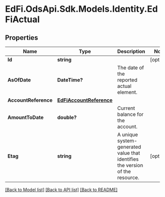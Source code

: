 # EdFi.OdsApi.Sdk.Models.Identity.EdFiActual
## Properties

Name | Type | Description | Notes
------------ | ------------- | ------------- | -------------
**Id** | **string** |  | [optional] 
**AsOfDate** | **DateTime?** | The date of the reported actual element. | 
**AccountReference** | [**EdFiAccountReference**](EdFiAccountReference.md) |  | 
**AmountToDate** | **double?** | Current balance for the account. | 
**Etag** | **string** | A unique system-generated value that identifies the version of the resource. | [optional] 

[[Back to Model list]](../README.md#documentation-for-models) [[Back to API list]](../README.md#documentation-for-api-endpoints) [[Back to README]](../README.md)


